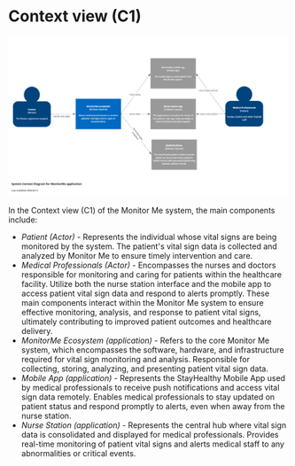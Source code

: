 # Context view (C1)

<img src="images/c1.png">

In the Context view (C1) of the Monitor Me system, the main components include:

* *Patient (Actor)*  - Represents the individual whose vital signs are being monitored by the system. The patient's vital sign data is collected and analyzed by Monitor Me to ensure timely intervention and care.
* *Medical Professionals (Actor)* - Encompasses the nurses and doctors responsible for monitoring and caring for patients within the healthcare facility. Utilize both the nurse station interface and the mobile app to access patient vital sign data and respond to alerts promptly.  These main components interact within the Monitor Me system to ensure effective monitoring, analysis, and response to patient vital signs, ultimately contributing to improved patient outcomes and healthcare delivery.
* *MonitorMe Ecosystem (application)* - Refers to the core Monitor Me system, which encompasses the software, hardware, and infrastructure required for vital sign monitoring and analysis. Responsible for collecting, storing, analyzing, and presenting patient vital sign data.
* *Mobile App (application)* - Represents the StayHealthy Mobile App used by medical professionals to receive push notifications and access vital sign data remotely. Enables medical professionals to stay updated on patient status and respond promptly to alerts, even when away from the nurse station.
* *Nurse Station (application)* - Represents the central hub where vital sign data is consolidated and displayed for medical professionals. Provides real-time monitoring of patient vital signs and alerts medical staff to any abnormalities or critical events.
